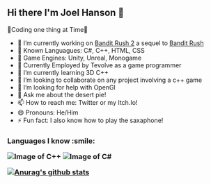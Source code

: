 ## Hi there I'm Joel Hanson 👋

🐲Coding one thing at Time🦄

- 🔭 I’m currently working on [Bandit Rush 2](https://github.com/Squizyton/Bandit-Rush-2) a sequel to [Bandit Rush](https://squizy.itch.io/bandit-rush)
- 🐼 Known Languagues: C#, C++, HTML, CSS
- 🍂 Game Engines: Unity, Unreal, Monogame
- 🍎 Currently Employed by Tevolve as a game programmer
- 🌱 I’m currently learning 3D C++
- 👯 I’m looking to collaborate on any project involving a c++ game
- 🤔 I’m looking for help with OpenGl
- 💬 Ask me about the desert pie!
- 📫 How to reach me: Twitter or my Itch.Io!
- 😄 Pronouns: He/Him
- ⚡ Fun fact: I also know how to play the saxaphone!



<h3>Languages I know :smile:


![Image of C++](https://i.imgur.com/qqXarjr.png) ![Image of C#](https://i.imgur.com/etGxLZ3.png)

[![Anurag's github stats](https://github-readme-stats.vercel.app/api?username=squizyton)](https://github.com/anuraghazra/github-readme-stats)
